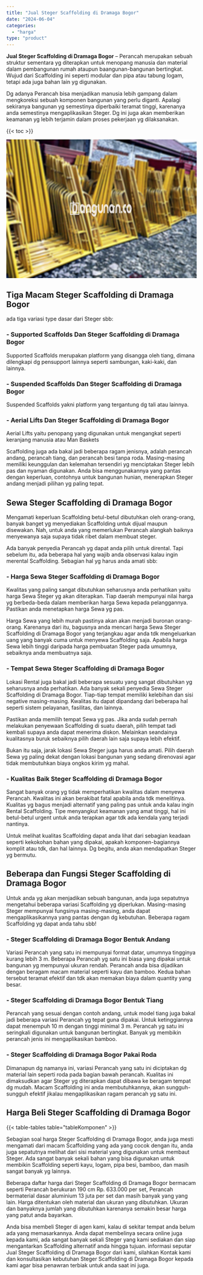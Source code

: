 ```yaml
---
title: "Jual Steger Scaffolding di Dramaga Bogor"
date: "2024-06-04"
categories: 
  - "harga"
type: "product"
---
```


**Jual Steger Scaffolding di Dramaga Bogor** – Perancah merupakan sebuah struktur sementara yg diterapkan untuk menopang manusia dan material dalam pembangunan rumah ataupun baangunan-bangunan bertingkat. Wujud dari Scaffolding ini seperti modular dan pipa atau tabung logam, tetapi ada juga bahan lain yg digunakan.

Dg adanya Perancah bisa menjadikan manusia lebih gampang dalam mengkoreksi sebuah komponen bangunan yang perlu diganti. Apalagi sekiranya bangunan yg semestinya diperbaiki teramat tinggi, karenanya anda semestinya mengaplikasikan Steger. Dg ini juga akan memberikan keamanan yg lebih terjamin dalam proses pekerjaan yg dilaksanakan.

{{< toc >}}

![Jual Steger Scaffolding di Dramaga Bogor](/images/sewa-scaffolding-steger-26.png)

## Tiga Macam Steger Scaffolding di Dramaga Bogor

ada tiga variasi type dasar dari Steger sbb:

### \- Supported Scaffolds Dan Steger Scaffolding di Dramaga Bogor

Supported Scaffolds merupakan platform yang disangga oleh tiang, dimana dilengkapi dg pensupport lainnya seperti sambungan, kaki-kaki, dan lainnya.

### \- Suspended Scaffolds Dan Steger Scaffolding di Dramaga Bogor

Suspended Scaffolds yakni platform yang tergantung dg tali atau lainnya.

### \- Aerial Lifts Dan Steger Scaffolding di Dramaga Bogor

Aerial Lifts yaitu penopang yang digunakan untuk mengangkat seperti keranjang manusia atau Man Baskets

Scaffolding juga ada bakal jadi beberapa ragam jenisnya, adalah perancah andang, perancah tiang, dan perancah besi tanpa roda. Masing-masing memiliki keunggulan dan kelemahan tersendiri yg menciptakan Steger lebih pas dan nyaman digunakan. Anda bisa menggunakannya yang pantas dengan keperluan, contohnya untuk bangunan hunian, menerapkan Steger andang menjadi pilihan yg paling tepat.

## Sewa Steger Scaffolding di Dramaga Bogor

Mengamati keperluan Scaffolding betul-betul dibutuhkan oleh orang-orang, banyak banget yg menyediakan Scaffolding untuk dijual maupun disewakan. Nah, untuk anda yang memerlukan Perancah alangkah baiknya menyewanya saja supaya tidak ribet dalam membuat steger.

Ada banyak penyedia Perancah yg dapat anda pilih untuk dirental. Tapi sebelum itu, ada beberapa hal yang wajib anda observasi kalau ingin merental Scaffolding. Sebagian hal yg harus anda amati sbb:

### \- Harga Sewa Steger Scaffolding di Dramaga Bogor

Kwalitas yang paling sangat dibutuhkan seharusnya anda perhatikan yaitu harga Sewa Steger yg akan diterapkan. Tiap daerah mempunyai nilai harga yg berbeda-beda dalam memberikan harga Sewa kepada pelanggannya. Pastikan anda menetapkan harga Sewa yg pas.

Harga Sewa yang lebih murah pastinya akan akan menjadi buronan orang-orang. Karenanya dari itu, bagusnya anda mencari harga Sewa Steger Scaffolding di Dramaga Bogor yang terjangkau agar anda tdk mengeluarkan uang yang banyak cuma untuk menyewa Scaffolding saja. Apabila harga Sewa lebih tinggi daripada harga pembuatan Steger pada umumnya, sebaiknya anda membuatnya saja.

### \- Tempat Sewa Steger Scaffolding di Dramaga Bogor

Lokasi Rental juga bakal jadi beberapa sesuatu yang sangat dibutuhkan yg seharusnya anda perhatikan. Ada banyak sekali penyedia Sewa Steger Scaffolding di Dramaga Bogor. Tiap-tiap tempat memiliki kelebihan dan sisi negative masing-masing. Kwalitas itu dapat dipandang dari beberapa hal seperti sistem pelayanan, fasilitas, dan lainnya.

Pastikan anda memilih tempat Sewa yg pas. Jika anda sudah pernah melakukan penyewaan Scaffolding di suatu daerah, pilih tempat tadi kembali supaya anda dapat menerima diskon. Melainkan seandainya kualitasnya buruk sebaiknya pilih daerah lain saja supaya lebih efektif.

Bukan itu saja, jarak lokasi Sewa Steger juga harus anda amati. Pilih daerah Sewa yg paling dekat dengan lokasi bangunan yang sedang direnovasi agar tidak membutuhkan biaya ongkos kirim yg mahal.

### \- Kualitas Baik Steger Scaffolding di Dramaga Bogor

Sangat banyak orang yg tidak memperhatikan kwalitas dalam menyewa Perancah. Kwalitas ini akan berakibat fatal apabila anda tdk menelitinya. Kualitas yg bagus menjadi alternatif yang paling pas untuk anda kalau ingin Rental Scaffolding. Tipe menyangkut keamanan yang amat tinggi, hal ini betul-betul urgent untuk anda terapkan agar tdk ada kendala yang terjadi nantinya.

Untuk melihat kualitas Scaffolding dapat anda lihat dari sebagian keadaan seperti kekokohan bahan yang dipakai, apakah komponen-bagiannya komplit atau tdk, dan hal lainnya. Dg begitu, anda akan mendapatkan Steger yg bermutu.

## Beberapa dan Fungsi Steger Scaffolding di Dramaga Bogor

Untuk anda yg akan menjadikan sebuah bangunan, anda juga sepatutnya mengetahui beberapa variasi Scaffolding yg diperlukan. Masing-masing Steger mempunyai fungsinya masing-masing, anda dapat mengaplikasikannya yang pantas dengan dg kebutuhan. Beberapa ragam Scaffolding yg dapat anda tahu sbb!

### \- Steger Scaffolding di Dramaga Bogor Bentuk Andang

Variasi Perancah yang satu ini mempunyai format datar, umumnya tingginya kurang lebih 3 m. Beberapa Perancah yg satu ini biasa yang dipakai untuk bangunan yg mempunyai ukuran rendah. Perancah anda bisa dijadikan dengan beragam macam material seperti kayu dan bamboo. Kedua bahan tersebut teramat efektif dan tdk akan memakan biaya dalam quantity yang besar.

### \- Steger Scaffolding di Dramaga Bogor Bentuk Tiang

Perancah yang sesuai dengan contoh andang, untuk model tiang juga bakal jadi beberapa variasi Perancah yg tepat guna dipakai. Untuk ketinggiannya dapat menempuh 10 m dengan tinggi minimal 3 m. Perancah yg satu ini seringkali digunakan untuk bangunan bertingkat. Banyak yg membikin perancah jenis ini mengaplikasikan bamboo.

### \- Steger Scaffolding di Dramaga Bogor Pakai Roda

Dimanapun dg namanya ini, variasi Perancah yang satu ini diciptakan dg material lain seperti roda pada bagian bawah perancah. Kualitas ini dimaksudkan agar Steger yg diterapkan dapat dibawa ke beragam tempat dg mudah. Macam Scaffolding ini anda membutuhkannya, akan sungguh-sungguh efektif jikalau mengaplikasikan ragam perancah yg satu ini.

## Harga Beli Steger Scaffolding di Dramaga Bogor

{{< table-tables table="tableKomponen" >}}

Sebagian soal harga Steger Scaffolding di Dramaga Bogor, anda juga mesti mengamati dari macam Scaffolding yang ada yang cocok dengan itu, anda juga sepatutnya melihat dari sisi material yang digunakan untuk membaut Steger. Ada sangat banyak sekali bahan yang bisa digunakan untuk membikin Scaffolding seperti kayu, logam, pipa besi, bamboo, dan masih sangat banyak yg lainnya.

Beberapa daftar harga dari Steger Scaffolding di Dramaga Bogor bermacam seperti Perancah berukuran 190 cm Rp. 633.000 per set, Perancah bermaterial dasar aluminium 13 juta per set dan masih banyak yang yang lain. Harga ditentukan oleh material dan ukuran yang dibutuhkan. Ukuran dan banyaknya jumlah yang dibutuhkan karenanya semakin besar harga yang patut anda bayarkan.

Anda bisa membeli Steger di agen kami, kalau di sekitar tempat anda belum ada yang memasarkannya. Anda dapat membelinya secara online juga kepada kami, ada sangat banyak sekali Steger yang kami sediakan dan siap mengantarkan Scaffolding alternatif anda hingga tujuan. informasi seputar Jual Steger Scaffolding di Dramaga Bogor dari kami, silahkan Kontak kami dan konsultasikan kebutuhan Steger Scaffolding di Dramaga Bogor kepada kami agar bisa penawran terbiak untuk anda saat ini juga.
